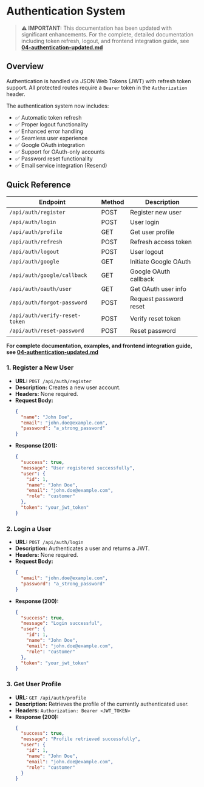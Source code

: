 # Authentication System

> **⚠️ IMPORTANT:** This documentation has been updated with significant enhancements. For the complete, detailed documentation including token refresh, logout, and frontend integration guide, see **[04-authentication-updated.md](./04-authentication-updated.md)**

## Overview

Authentication is handled via JSON Web Tokens (JWT) with refresh token support. All protected routes require a `Bearer` token in the `Authorization` header.

The authentication system now includes:

- ✅ Automatic token refresh
- ✅ Proper logout functionality
- ✅ Enhanced error handling
- ✅ Seamless user experience
- ✅ Google OAuth integration
- ✅ Support for OAuth-only accounts
- ✅ Password reset functionality
- ✅ Email service integration (Resend)

## Quick Reference

| Endpoint                       | Method | Description            |
| ------------------------------ | ------ | ---------------------- |
| `/api/auth/register`           | POST   | Register new user      |
| `/api/auth/login`              | POST   | User login             |
| `/api/auth/profile`            | GET    | Get user profile       |
| `/api/auth/refresh`            | POST   | Refresh access token   |
| `/api/auth/logout`             | POST   | User logout            |
| `/api/auth/google`             | GET    | Initiate Google OAuth  |
| `/api/auth/google/callback`    | GET    | Google OAuth callback  |
| `/api/auth/oauth/user`         | GET    | Get OAuth user info    |
| `/api/auth/forgot-password`    | POST   | Request password reset |
| `/api/auth/verify-reset-token` | POST   | Verify reset token     |
| `/api/auth/reset-password`     | POST   | Reset password         |

**For complete documentation, examples, and frontend integration guide, see [04-authentication-updated.md](./04-authentication-updated.md)**

### 1. Register a New User

- **URL:** `POST /api/auth/register`
- **Description:** Creates a new user account.
- **Headers:** None required.
- **Request Body:**
  ```json
  {
    "name": "John Doe",
    "email": "john.doe@example.com",
    "password": "a_strong_password"
  }
  ```
- **Response (201):**
  ```json
  {
    "success": true,
    "message": "User registered successfully",
    "user": {
      "id": 1,
      "name": "John Doe",
      "email": "john.doe@example.com",
      "role": "customer"
    },
    "token": "your_jwt_token"
  }
  ```

### 2. Login a User

- **URL:** `POST /api/auth/login`
- **Description:** Authenticates a user and returns a JWT.
- **Headers:** None required.
- **Request Body:**
  ```json
  {
    "email": "john.doe@example.com",
    "password": "a_strong_password"
  }
  ```
- **Response (200):**
  ```json
  {
    "success": true,
    "message": "Login successful",
    "user": {
      "id": 1,
      "name": "John Doe",
      "email": "john.doe@example.com",
      "role": "customer"
    },
    "token": "your_jwt_token"
  }
  ```

### 3. Get User Profile

- **URL:** `GET /api/auth/profile`
- **Description:** Retrieves the profile of the currently authenticated user.
- **Headers:** `Authorization: Bearer <JWT_TOKEN>`
- **Response (200):**
  ```json
  {
    "success": true,
    "message": "Profile retrieved successfully",
    "user": {
      "id": 1,
      "name": "John Doe",
      "email": "john.doe@example.com",
      "role": "customer"
    }
  }
  ```
